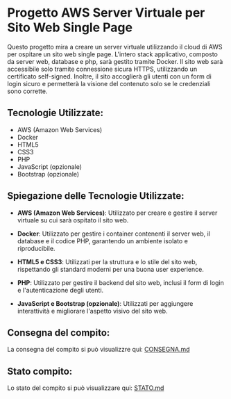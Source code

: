 # Progetto AWS Server Virtuale per Sito Web Single Page

Questo progetto mira a creare un server virtuale utilizzando il cloud di AWS per ospitare un sito web single page. L'intero stack applicativo, composto da server web, database e php, sarà gestito tramite Docker. Il sito web sarà accessibile solo tramite connessione sicura HTTPS, utilizzando un certificato self-signed. Inoltre, il sito accoglierà gli utenti con un form di login sicuro e permetterà la visione del contenuto solo se le credenziali sono corrette.

## Tecnologie Utilizzate:

- AWS (Amazon Web Services)
- Docker
- HTML5
- CSS3
- PHP
- JavaScript (opzionale)
- Bootstrap (opzionale)

## Spiegazione delle Tecnologie Utilizzate:

- **AWS (Amazon Web Services)**: Utilizzato per creare e gestire il server virtuale su cui sarà ospitato il sito web.

- **Docker**: Utilizzato per gestire i container contenenti il server web, il database e il codice PHP, garantendo un ambiente isolato e riproducibile.

- **HTML5 e CSS3**: Utilizzati per la struttura e lo stile del sito web, rispettando gli standard moderni per una buona user experience.

- **PHP**: Utilizzato per gestire il backend del sito web, inclusi il form di login e l'autenticazione degli utenti.

- **JavaScript e Bootstrap (opzionale)**: Utilizzati per aggiungere interattività e migliorare l'aspetto visivo del sito web.

## Consegna del compito:

La consegna del compito si può visualizzre qui: [CONSEGNA.md](CONSEGNA.md)

## Stato compito:

Lo stato del compito si può visualizzare qui: [STATO.md](STATO.md)

